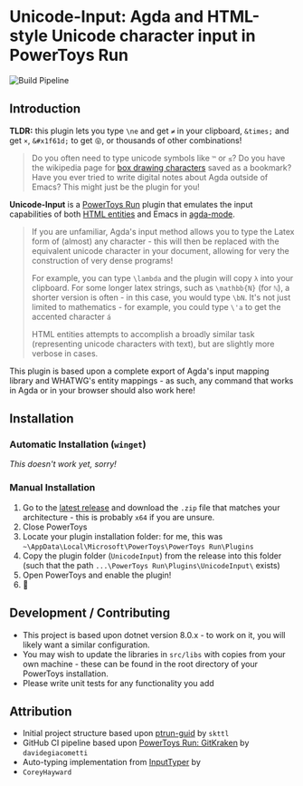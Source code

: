# Unicode-Input: Agda and HTML-style Unicode character input in PowerToys Run
![Build Pipeline](https://github.com/nathancartlidge/powertoys-run-unicode/actions/workflows/build.yml/badge.svg)

## Introduction
**TLDR:** this plugin lets you type `\ne` and get `≠` in your clipboard, `&times;` and get `×`, `&#x1f61d;` to get
`😝`, or thousands of other combinations!

> Do you often need to type unicode symbols like `™` or `≤`? Do you have the wikipedia page for
> [box drawing characters](https://en.wikipedia.org/wiki/Box-drawing_character#Unicode) saved as a bookmark? Have you
> ever tried to write digital notes about Agda outside of Emacs? This might just be the plugin for you!

**Unicode-Input** is a [PowerToys Run](https://learn.microsoft.com/en-gb/windows/powertoys/run) plugin that emulates the input
capabilities of both [HTML entities](https://developer.mozilla.org/en-US/docs/Glossary/Entity) and Emacs in [agda-mode](https://agda.readthedocs.io/en/v2.6.4.3/tools/emacs-mode.html#unicode-input).

> If you are unfamiliar, Agda's input method allows you to type the Latex form of (almost) any character - this will
> then be replaced with the equivalent unicode character in your document, allowing for very the construction of very
> dense programs!
>
> For example, you can type `\lambda` and the plugin will copy `λ` into your clipboard. For some longer latex strings,
> such as `\mathbb{N}` (for `ℕ`), a shorter version is often - in this case, you would type `\bN`. It's not just
> limited to mathematics - for example, you could type `\'a` to get the accented character `á`
> 
> HTML entities attempts to accomplish a broadly similar task (representing unicode characters with text), but are
> slightly more verbose in cases.

This plugin is based upon a complete export of Agda's input mapping library and WHATWG's entity mappings - as such, any
command that works in Agda or in your browser should also work here!

## Installation
### Automatic Installation (`winget`)
*This doesn't work yet, sorry!*

### Manual Installation
1. Go to the [latest release](https://github.com/nathancartlidge/powertoys-run-unicode/releases/latest) and download the
   `.zip` file that matches your architecture - this is probably `x64` if you are unsure.
2. Close PowerToys
3. Locate your plugin installation folder: for me, this was `~\AppData\Local\Microsoft\PowerToys\PowerToys Run\Plugins`
4. Copy the plugin folder (`UnicodeInput`) from the release into this folder (such that the path
   `...\PowerToys Run\Plugins\UnicodeInput\` exists)
5. Open PowerToys and enable the plugin!
6. 🥳

## Development / Contributing
- This project is based upon dotnet version 8.0.x - to work on it, you will likely want a similar configuration.
- You may wish to update the libraries in `src/libs` with copies from your own machine - these can be found in the root
  directory of your PowerToys installation.
- Please write unit tests for any functionality you add

## Attribution
- Initial project structure based upon [ptrun-guid](https://github.com/skttl/ptrun-guid) by `skttl`
- GitHub CI pipeline based upon [PowerToys Run: GitKraken](https://github.com/davidegiacometti/PowerToys-Run-GitKraken) 
  by `davidegiacometti`
- Auto-typing implementation from [InputTyper](https://github.com/CoreyHayward/PowerToys-Run-InputTyper) by
- `CoreyHayward`